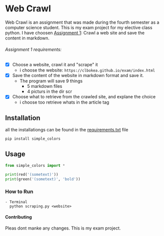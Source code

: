 # Web Crawl
Web Crawl is an assignment that was made during the fourth semester as a computer science student.
This is my exam project for my elective class python. I have choosen 
[Assignment 1](https://clbokea.github.io/exam/assignment_1.html): Crawl a web site and save the content in markdown.


###### Assignment 1 requirements:
- [x] Choose a website, crawl it and "scrape" it
    - i choose the website: `https://clbokea.github.io/exam/index.html`
- [x] Save the content of the website in markdown format and save it.
    - The program will save 9 things
        - 5 markdown files
        - 4 picturs in the dir scr
- [x] Choose what to retrieve from the crawled site, and explane the choice 
    - i choose too retrieve whats in the article tag



## Installation
all the installationgs can be found in the [requirements.txt](https://github.com/Veronique0165/web_crawl/blob/master/src/requirements.txt) file

```bash
pip install simple_colors
```

## Usage 

```python
from simple_colors import *

print(red('(sometext)'))
print(green('(sometext)', 'bold'))

```

### How to Run
```
- Terminal
  python scraping.py <website>
```

#### Contributing
Pleas dont manke any changes. This is my exam project. 
